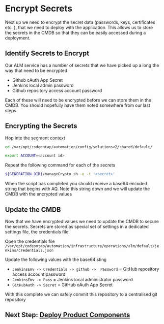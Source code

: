 # Encrypt Secrets

Next up we need to encrypt the secret data (passwords, keys, certificates etc. ), that we need to deploy with the application. This allows us to store the secrets in the CMDB so that they can be easily accessed during a deployment.

## Identify Secrets to Encrypt

Our ALM service has a number of secrets that we have picked up a long the way that need to be encrypted

- Github oAuth App Secret
- Jenkins local admin password
- Github repository access account password

Each of these will need to be encrypted before we can store them in the CMDB. You should hopefully have them noted somewhere from our last steps

## Encrypting the Secrets

Hop into the segment context

```bash
cd /var/opt/codeontap/automation/config/solutionsv2/shared/default/

export ACCOUNT=<account id>
```

Repeat the following command for each of the secrets

```bash
${GENERATION_DIR}/manageCrypto.sh -e -t '<secret>'
```

When the script has completed you should receive a base64 encoded string that begins with AQ. Note this string down and we will update the CMDB with the encrypted values

## Update the CMDB

Now that we have encrypted values we need to update the CMDB to secure the secrets. Secrets are stored as special set of settings in a dedicated settings file, the credentials file.

Open the credentials file  `/var/opt/codeontap/automation/infrastructure/operations/alm/default/jenkins/credentials.json`

Update the following values with the base64 sting

- `JenkinsEnv -> Credentials -> github ->  Password` = GitHub repository access account password
- `JenkinsEnv -> Pass` = Jenkins local administrator password
- `GitHubAuth -> Secret` = GitHub oAuth App Secret

With this complete we can safely commit this repository to a centralised git repository

## Next Step: [Deploy Product Components](./deploy-product-components.md)
